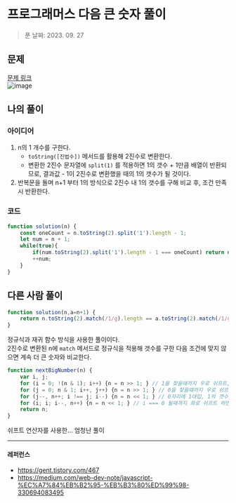# 프로그래머스 다음 큰 숫자 풀이
> 푼 날짜: 2023. 09. 27
## 문제
[문제 링크](https://school.programmers.co.kr/learn/courses/30/lessons/12911)  
![image](https://github.com/makepin2r/TIL/assets/39889583/bd43f802-9d48-4868-a0fb-f32cca2522c6)

## 나의 풀이
### 아이디어
1. n의 1 개수를 구한다.
    - `toString([진법수])` 메서드를 활용해 2진수로 변환한다.
    - 변환한 2진수 문자열에 `split(1)` 를 적용하면 1의 갯수 + 1만큼 배열이 반환되므로, 결과값 - 1이 2진수로 변환했을 때의 1의 갯수가 될 것이다.
2. 반복문을 돌며 n+1 부터 1의 방식으로 2진수 내 1의 갯수를 구해 비교 후, 조건 만족시 반환한다.
### 코드
```javascript
function solution(n) {
    const oneCount = n.toString(2).split('1').length - 1;
    let num = n + 1;
    while(true){
        if(num.toString(2).split('1').length - 1 === oneCount) return num;
        ++num;
    }
}
```

## 다른 사람 풀이
```javascript
function solution(n,a=n+1) {
    return n.toString(2).match(/1/g).length == a.toString(2).match(/1/g).length ? a : solution(n,a+1);
}
```
정규식과 재귀 함수 방식을 사용한 풀이이다.   
2진수로 변환된 n에 `match` 메서드로 정규식을 적용해 갯수를 구한 다음 조건에 맞지 않으면 계속 더 큰 숫자와 비교한다.

```javascript
function nextBigNumber(n) {
    var i, j;
    for (i = 0; !(n & 1); i++) {n = n >> 1; } // 1을 찾을때까지 우로 쉬프트, 쉬프트 횟수 = i
    for (j = 0; n & 1; i++, j++) {n = n >> 1; } // 0을 찾을때까지 우로 쉬프트, 1의 갯수 = j
    for (j--, n++; i !== j; i--) {n = n << 1; } // 0자리에 1대입, 1의 갯수 -1, i === j 가 될때까지 죄로 쉬프트하면서 쉬프트 횟수 -1
    for (i; i; i--, n++) {n = n << 1; } // i === 0 될때까지 좌로 쉬프트 하면서 쉬프트 횟수 -1, 0자리에 1대입
    return n;
}
```
쉬프트 연산자를 사용한... 엄청난 풀이  

---
#### 레퍼런스
- https://gent.tistory.com/467
- https://medium.com/web-dev-note/javascript-%EC%A7%84%EB%B2%95-%EB%B3%80%ED%99%98-330694083495

